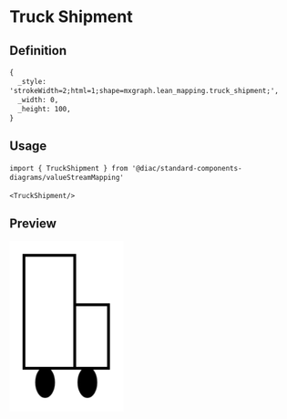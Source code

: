 # Truck Shipment

## Definition

```
{
  _style: 'strokeWidth=2;html=1;shape=mxgraph.lean_mapping.truck_shipment;',
  _width: 0,
  _height: 100,
}
```

## Usage

```
import { TruckShipment } from '@diac/standard-components-diagrams/valueStreamMapping'

<TruckShipment/>
```

## Preview

<img src="./truck-shipment.png" width="200"/>
